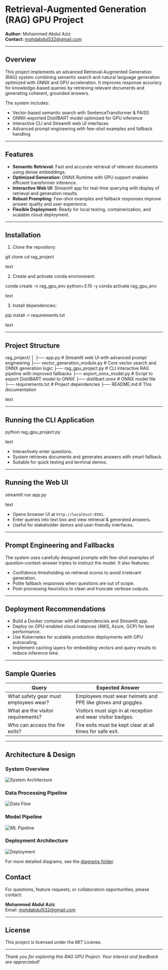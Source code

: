# Retrieval-Augmented Generation (RAG) GPU Project

**Author:** Mohammed Abdul Aziz  
**Contact:** <mohdabdul532@gmail.com>

---

## Overview

This project implements an advanced Retrieval-Augmented Generation (RAG) system combining semantic search and natural language generation optimized with ONNX and GPU acceleration. It improves response accuracy for knowledge-based queries by retrieving relevant documents and generating coherent, grounded answers.

The system includes:  

- Vector-based semantic search with SentenceTransformer & FAISS  
- ONNX-exported DistilBART model optimized for GPU inference  
- Interactive CLI and Streamlit web UI interfaces  
- Advanced prompt engineering with few-shot examples and fallback handling  

---

## Features

- **Semantic Retrieval:** Fast and accurate retrieval of relevant documents using dense embeddings.  
- **Optimized Generation:** ONNX Runtime with GPU support enables efficient transformer inference.  
- **Interactive Web UI:** Streamlit app for real-time querying with display of retrieval and generation results.  
- **Robust Prompting:** Few-shot examples and fallback responses improve answer quality and user experience.  
- **Flexible Deployment:** Ready for local testing, containerization, and scalable cloud deployment.

---

## Installation

1. Clone the repository:

git clone <your-repo-url>
cd rag_project

text

2. Create and activate conda environment:

conda create -n rag_gpu_env python=3.10 -y
conda activate rag_gpu_env

text

3. Install dependencies:

pip install -r requirements.txt

text

---

## Project Structure

rag_project/
│
├── app.py # Streamlit web UI with advanced prompt engineering
├── vector_generation_module.py # Core vector search and ONNX generation logic
├── rag_gpu_project.py # CLI interactive RAG pipeline with improved fallbacks
├── export_onnx_model.py # Script to export DistilBART model to ONNX
├── distilbart.onnx # ONNX model file
├── requirements.txt # Project dependencies
├── README.md # This documentation

text

---

## Running the CLI Application

python rag_gpu_project.py

text

- Interactively enter questions.
- System retrieves documents and generates answers with smart fallback.
- Suitable for quick testing and terminal demos.

---

## Running the Web UI

streamlit run app.py

text

- Opens browser UI at `http://localhost:8501`.
- Enter queries into text box and view retrieval & generated answers.
- Useful for stakeholder demos and user-friendly interfaces.

---

## Prompt Engineering and Fallbacks

The system uses carefully designed prompts with few-shot examples of question-context-answer triples to instruct the model. It also features:

- Confidence thresholding on retrieval scores to avoid irrelevant generation.
- Polite fallback responses when questions are out of scope.
- Post-processing heuristics to clean and truncate verbose outputs.

---

## Deployment Recommendations

- Build a Docker container with all dependencies and Streamlit app.
- Deploy on GPU-enabled cloud instances (AWS, Azure, GCP) for best performance.
- Use Kubernetes for scalable production deployments with GPU autoscaling.
- Implement caching layers for embedding vectors and query results to reduce inference time.

---

## Sample Queries

| Query                                  | Expected Answer                                              |
|---------------------------------------|--------------------------------------------------------------|
| What safety gear must employees wear? | Employees must wear helmets and PPE like gloves and goggles. |
| What are the visitor requirements?    | Visitors must sign in at reception and wear visitor badges.  |
| Who can access the fire exits?         | Fire exits must be kept clear at all times for safe exit.    |

---

## Architecture & Design

### System Overview

![System Architecture](diagrams/system_architecture.png)

### Data Processing Pipeline

![Data Flow](diagrams/data_flow_diagram.png)

### Model Pipeline

![ML Pipeline](diagrams/model_pipeline.png)

### Deployment Architecture

![Deployment](diagrams/deployment_architecture.png)

For more detailed diagrams, see the [diagrams folder](diagrams/).

## Contact

For questions, feature requests, or collaboration opportunities, please contact:

**Mohammed Abdul Aziz**  
Email: <mohdabdul532@gmail.com>

---

## License

This project is licensed under the MIT License.

---

*Thank you for exploring this RAG GPU Project. Your interest and feedback are appreciated!*
